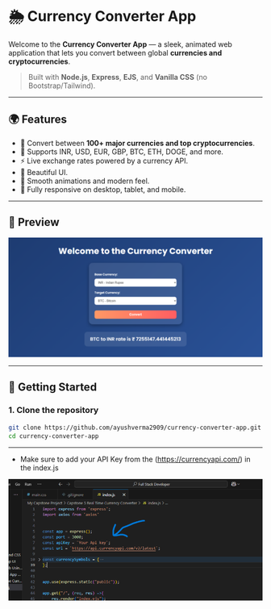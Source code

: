 # 🌦️ Currency Converter App

Welcome to the **Currency Converter App** — a sleek, animated web application that lets you convert between global **currencies and cryptocurrencies**.

> Built with **Node.js**, **Express**, **EJS**, and **Vanilla CSS** (no Bootstrap/Tailwind).

---

## 🌍 Features

- 🔁 Convert between **100+ major currencies and top cryptocurrencies**.
- 💱 Supports INR, USD, EUR, GBP, BTC, ETH, DOGE, and more.
- ⚡️ Live exchange rates powered by a currency API.
- 🎨 Beautiful UI.
- 🌈 Smooth animations and modern feel.
- 📱 Fully responsive on desktop, tablet, and mobile.

---

## 📸 Preview

<img src = "assets/screenshots/currency.png"/>

---

## 🚀 Getting Started

### 1. Clone the repository

```bash
git clone https://github.com/ayushverma2909/currency-converter-app.git
cd currency-converter-app

```
---

- Make sure to add your API Key from the (https://currencyapi.com/) in the index.js
<img src= "assets/screenshots/apikey.png"/>
